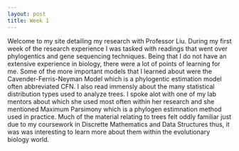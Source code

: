 ```yaml
---
layout: post
title: Week 1
---
```


Welcome to my site detailing my research with Professor Liu. During my first week of the research experience I was tasked with readings that went over phylogentics and gene sequencing techniques. Being that I do not have an extensive experience in biology, there were a lot of points of learning for me. Some of the more important models that I learned about were the Cavender-Ferris-Neyman Model which is a phylogentic estimation model often abbreviated CFN. I also read immensly about the many statistical distribution types used to analyze trees. I spoke alot with one of my lab mentors about which she used most often within her research and she mentioned Maximum Parsimony which is a phylogen estimnation method used in practice. Much of the material relating to trees felt oddly familiar just due to my coursework in Discrette Mathematics and Data Structures thus, it was was interesting to learn more about them within the evolutionary biology world.  
